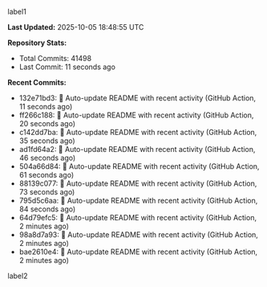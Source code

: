 
label1 
<!-- ACTIVITY_START -->
**Last Updated:** 2025-10-05 18:48:55 UTC

**Repository Stats:**
- Total Commits: 41498
- Last Commit: 11 seconds ago

**Recent Commits:**
- 132e71bd3: 🤖 Auto-update README with recent activity (GitHub Action, 11 seconds ago)
- ff266c188: 🤖 Auto-update README with recent activity (GitHub Action, 20 seconds ago)
- c142dd7ba: 🤖 Auto-update README with recent activity (GitHub Action, 35 seconds ago)
- ad1fd64a2: 🤖 Auto-update README with recent activity (GitHub Action, 46 seconds ago)
- 504a66d84: 🤖 Auto-update README with recent activity (GitHub Action, 61 seconds ago)
- 88139c077: 🤖 Auto-update README with recent activity (GitHub Action, 73 seconds ago)
- 795d5c6aa: 🤖 Auto-update README with recent activity (GitHub Action, 84 seconds ago)
- 64d79efc5: 🤖 Auto-update README with recent activity (GitHub Action, 2 minutes ago)
- 98a8d7a93: 🤖 Auto-update README with recent activity (GitHub Action, 2 minutes ago)
- bae2610e4: 🤖 Auto-update README with recent activity (GitHub Action, 2 minutes ago)
<!-- ACTIVITY_END -->

label2
